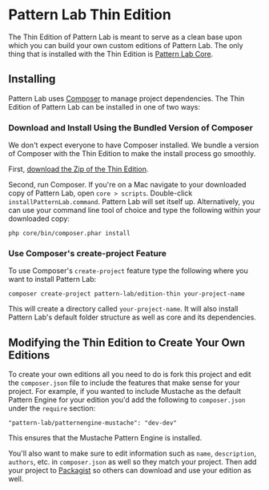 # Pattern Lab Thin Edition

The Thin Edition of Pattern Lab is meant to serve as a clean base upon which you can build your own custom editions of Pattern Lab. The only thing that is installed with the Thin Edition is [Pattern Lab Core](https://github.com/pattern-lab/patternlab-php-core).

## Installing

Pattern Lab uses [Composer](https://getcomposer.org/) to manage project dependencies. The Thin Edition of Pattern Lab can be installed in one of two ways:

### Download and Install Using the Bundled Version of Composer

We don't expect everyone to have Composer installed. We bundle a version of Composer with the Thin Edition to make the install process go smoothly. 

First, [download the Zip of the Thin Edition](https://github.com/pattern-lab/patternlab-php-thin/archive/master.zip).

Second, run Composer. If you're on a Mac navigate to your downloaded copy of Pattern Lab, open `core > scripts`. Double-click `installPatternLab.command`. Pattern Lab will set itself up. Alternatively, you can use your command line tool of choice and type the following within your downloaded copy:

    php core/bin/composer.phar install

### Use Composer's create-project Feature

To use Composer's `create-project` feature type the following where you want to install Pattern Lab:

    composer create-project pattern-lab/edition-thin your-project-name

This will create a directory called `your-project-name`. It will also install Pattern Lab's default folder structure as well as core and its dependencies.

## Modifying the Thin Edition to Create Your Own Editions

To create your own editions all you need to do is fork this project and edit the `composer.json` file to include the features that make sense for your project. For example, if you wanted to include Mustache as the default Pattern Engine for your edition you'd add the following to `composer.json` under the `require` section:

    "pattern-lab/patternengine-mustache": "dev-dev"

This ensures that the Mustache Pattern Engine is installed.

You'll also want to make sure to edit information such as `name`, `description`, `authors`, etc. in `composer.json` as well so they match your project. Then add your project to [Packagist](https://packagist.org/) so others can download and use your edition as well.
